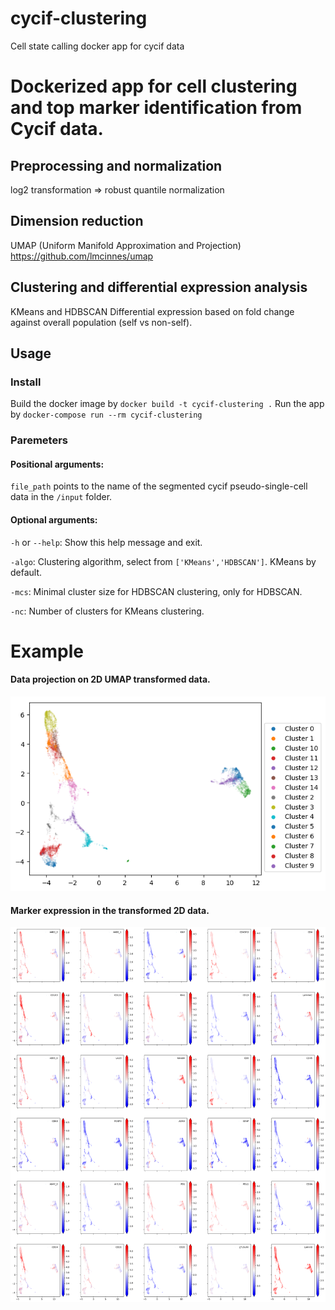 # cycif-clustering
Cell state calling docker app for cycif data
# Dockerized app for cell clustering and top marker identification from Cycif data. 
## Preprocessing and normalization
log2 transformation => robust quantile normalization

## Dimension reduction
UMAP (Uniform Manifold Approximation and Projection)
https://github.com/lmcinnes/umap

## Clustering and differential expression analysis
KMeans and HDBSCAN
Differential expression based on fold change against overall population (self vs non-self).

## Usage
### Install
Build the docker image by `docker build -t cycif-clustering .`
Run the app by `docker-compose run --rm cycif-clustering`

### Paremeters
#### Positional arguments: 

`file_path` points to the name of the segmented cycif pseudo-single-cell data in the `/input` folder.

#### Optional arguments:

`-h` or `--help`: Show this help message and exit.

`-algo`: Clustering algorithm, select from `['KMeans','HDBSCAN']`. KMeans by default.

`-mcs`: Minimal cluster size for HDBSCAN clustering, only for HDBSCAN.

`-nc`: Number of clusters for KMeans clustering.

# Example
#### Data projection on 2D UMAP transformed data.
![alt text](/output/Clustering_on_2D.png)

#### Marker expression in the transformed 2D data.
![alt text](/output/raw%20expr%20on%202D.png)
